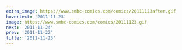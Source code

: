 ```yaml
---
extra_image: https://www.smbc-comics.com/comics/20111123after.gif
hovertext: '2011-11-23'
image: https://www.smbc-comics.com/comics/20111123.gif
next: '2011-11-24'
prev: '2011-11-22'
title: '2011-11-23'
---
```


